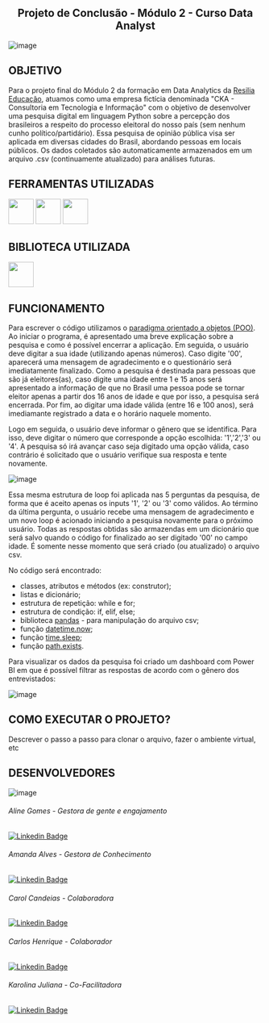 ## <center>Projeto de Conclusão -  Módulo 2 - Curso Data Analyst</center>


![image](https://user-images.githubusercontent.com/106848389/180666234-915735fb-ebe4-4d95-80d0-470a129a5fab.png)


## OBJETIVO 

Para o projeto final do Módulo 2 da formação em Data Analytics da [Resilia Educação](https://www.resilia.com.br), atuamos como uma empresa fictícia denominada "CKA - Consultoria em Tecnologia e Informação" com o objetivo de desenvolver uma pesquisa digital em linguagem Python sobre a percepção dos brasileiros a respeito do processo eleitoral do nosso país (sem nenhum cunho político/partidário). Essa pesquisa de opinião pública visa ser aplicada em diversas cidades do Brasil, abordando pessoas em locais públicos. Os dados coletados são automaticamente armazenados em um arquivo .csv (continuamente atualizado) para análises futuras.


## FERRAMENTAS UTILIZADAS

<img src="https://user-images.githubusercontent.com/40433498/174687677-f42a2f52-1b0f-4f8d-ba9d-316e6d019c5f.png" width="50" height="50" /> <img src="https://user-images.githubusercontent.com/40433498/174687676-5d40a2fe-4b62-4fa1-a1fe-20737a1878f8.png" width="50" height="50" /> <img src="https://user-images.githubusercontent.com/40433498/174687678-7ea56222-a00e-4886-a63d-d4214221f8ca.jpg" width="50" height="50" />

## BIBLIOTECA UTILIZADA 

<img src="https://me315-unicamp.github.io/aulas/imgs_aula11/pandas.png" width="50" height="50" />


## FUNCIONAMENTO

Para escrever o código utilizamos o [paradigma orientado a objetos (POO)](https://docs.python.org/pt-br/3/tutorial/classes.html). Ao iniciar o programa, é apresentado uma breve explicação sobre a pesquisa e como é possível encerrar a aplicação. Em seguida, o usuário deve digitar a sua idade (utilizando apenas números). Caso digite '00', aparecerá uma mensagem de agradecimento e o questionário será imediatamente finalizado. Como a pesquisa é destinada para pessoas que são já eleitores(as), caso digite uma idade entre 1 e 15 anos será apresentado a informação de que no Brasil uma pessoa pode se tornar eleitor apenas a partir dos 16 anos de idade e que por isso, a pesquisa será encerrada. Por fim, ao digitar uma idade válida (entre 16 e 100 anos), será imediamante registrado a data e o horário naquele momento.

Logo em seguida, o usuário deve informar o gênero que se identifica. Para isso, deve digitar o número que corresponde a opção escolhida: '1','2','3' ou '4'. A pesquisa só irá avançar caso seja digitado uma opção válida, caso contrário é solicitado que o usuário verifique sua resposta e tente novamente. 

![image](https://cdn.discordapp.com/attachments/998027176605646848/1001698133417406524/Screenshot_2.png)


Essa mesma estrutura de loop foi aplicada nas 5 perguntas da pesquisa, de forma que é aceito apenas os inputs '1', '2' ou '3' como válidos. Ao término da última pergunta, o usuário recebe uma mensagem de agradecimento e um novo loop é acionado iniciando a pesquisa novamente para o próximo usuário.  Todas as respostas obtidas são armazendas em um dicionário que será salvo quando o código for finalizado ao ser digitado '00' no campo idade. É somente nesse momento que será criado (ou atualizado) o arquivo csv.

No código será encontrado:

* classes, atributos e métodos (ex: construtor);
* listas e dicionário;
* estrutura de repetição: while e for;
* estrutura de condição: if, elif, else;
* biblioteca [pandas](https://pandas.pydata.org/) - para manipulação do arquivo csv;
* função [datetime.now](https://docs.python.org/pt-br/3/library/datetime.html);
* função [time.sleep]( https://docs.python.org/3/library/time.html);
* função [path.exists](https://docs.python.org/3/library/os.path.html).


Para visualizar os dados da pesquisa foi criado um dashboard com Power BI em que é possível filtrar as respostas de acordo com o gênero dos entrevistados:

![image](https://cdn.discordapp.com/attachments/998027176605646848/1001698133849415782/Screenshot_3.png)


## COMO EXECUTAR O PROJETO?

Descrever o passo a passo para clonar o arquivo, fazer o ambiente virtual, etc



## DESENVOLVEDORES


![image](https://media.discordapp.net/attachments/998027176605646848/1001698496065314836/Screenshot_4.png?width=1194&height=671)


###### Aline Gomes - Gestora de gente e engajamento 

[![Linkedin Badge](https://img.shields.io/badge/-LinkedIn-blue?style=flat-square&logo=Linkedin&logoColor=white&link=https:https://www.linkedin.com/in/aeogomes/)](https://www.linkedin.com/in/aeogomes/)

###### Amanda Alves - Gestora de Conhecimento 

[![Linkedin Badge](https://img.shields.io/badge/-LinkedIn-blue?style=flat-square&logo=Linkedin&logoColor=white&link=https:https://www.linkedin.com/in/amandaalvesres/)](https://www.linkedin.com/in/amandaalvesres/)

###### Carol Candeias - Colaboradora 

[![Linkedin Badge](https://img.shields.io/badge/-LinkedIn-blue?style=flat-square&logo=Linkedin&logoColor=white&link=https://www.linkedin.com/in/ana-carolina-candeias-ba328216a/)](https://https://www.linkedin.com/in/ana-carolina-candeias-ba328216a/)

###### Carlos Henrique - Colaborador 

[![Linkedin Badge](https://img.shields.io/badge/-LinkedIn-blue?style=flat-square&logo=Linkedin&logoColor=white&link=https://www.linkedin.com/in/carlos-augustin/)](https://www.linkedin.com/in/carlos-augustin/)

###### Karolina Juliana - Co-Facilitadora 

[![Linkedin Badge](https://img.shields.io/badge/-LinkedIn-blue?style=flat-square&logo=Linkedin&logoColor=white&link=https:https://www.linkedin.com/in/kjcsilva/)](http:https://www.linkedin.com/in/kjcsilva/)
















          




